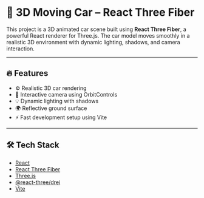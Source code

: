 # 🚗 3D Moving Car – React Three Fiber

This project is a 3D animated car scene built using **React Three Fiber**, a powerful React renderer for Three.js. The car model moves smoothly in a realistic 3D environment with dynamic lighting, shadows, and camera interaction.

---

## 🔥 Features

- ⚙️ Realistic 3D car rendering
- 🎥 Interactive camera using OrbitControls
- 💡 Dynamic lighting with shadows
- 🌍 Reflective ground surface
- ⚡ Fast development setup using Vite

---

## 🛠️ Tech Stack

- [React](https://reactjs.org/)
- [React Three Fiber](https://docs.pmnd.rs/react-three-fiber)
- [Three.js](https://threejs.org/)
- [@react-three/drei](https://github.com/pmndrs/drei)
- [Vite](https://vitejs.dev/)
